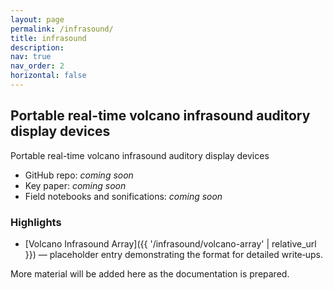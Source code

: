 ```yaml
---
layout: page
permalink: /infrasound/
title: infrasound
description:
nav: true
nav_order: 2
horizontal: false
---
```


## Portable real-time volcano infrasound auditory display devices

Portable real-time volcano infrasound auditory display devices

- GitHub repo: _coming soon_
- Key paper: _coming soon_
- Field notebooks and sonifications: _coming soon_

### Highlights

- [Volcano Infrasound Array]({{ '/infrasound/volcano-array' | relative_url }}) — placeholder entry demonstrating the format for detailed write‑ups.

More material will be added here as the documentation is prepared.
